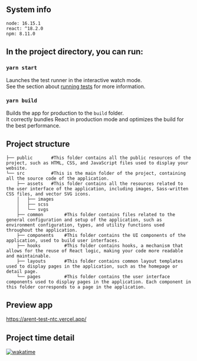 ## System info
```
node: 16.15.1
react: ^18.2.0
npm: 8.11.0
```
## In the project directory, you can run:

### `yarn start`

Launches the test runner in the interactive watch mode.\
See the section about [running tests](https://facebook.github.io/create-react-app/docs/running-tests) for more information.

### `yarn build`

Builds the app for production to the `build` folder.\
It correctly bundles React in production mode and optimizes the build for the best performance.

## Project structure
```
├── public       #This folder contains all the public resources of the project, such as HTML, CSS, and JavaScript files used to display your website.
└── src          #This is the main folder of the project, containing all the source code of the application.
    ├── assets   #This folder contains all the resources related to the user interface of the application, including images, Sass-written CSS files, and vector SVG icons.
    │   ├── images 
    │   ├── scss
    │   └── svgs
    ├── common        #This folder contains files related to the general configuration and setup of the application, such as environment configuration, types, and utility functions used throughout the application.
    ├── components    #This folder contains the UI components of the application, used to build user interfaces.
    ├── hooks         #This folder contains hooks, a mechanism that allows for the reuse of React logic, making your code more readable and maintainable.
    ├── layouts       #This folder contains common layout templates used to display pages in the application, such as the homepage or detail page.
    └── pages         #This folder contains the user interface components used to display pages in the application. Each component in this folder corresponds to a page in the application.

```

## Preview app
https://arent-test-ntc.vercel.app/

## Project time detail
[![wakatime](https://wakatime.com/badge/user/492f22bd-bc00-4211-b06b-ff07e1d6e7a3/project/13ce68e2-242f-43c5-aaef-6a0085bced57.svg)](https://wakatime.com/@ntc/projects/ubbwssvlgs)
